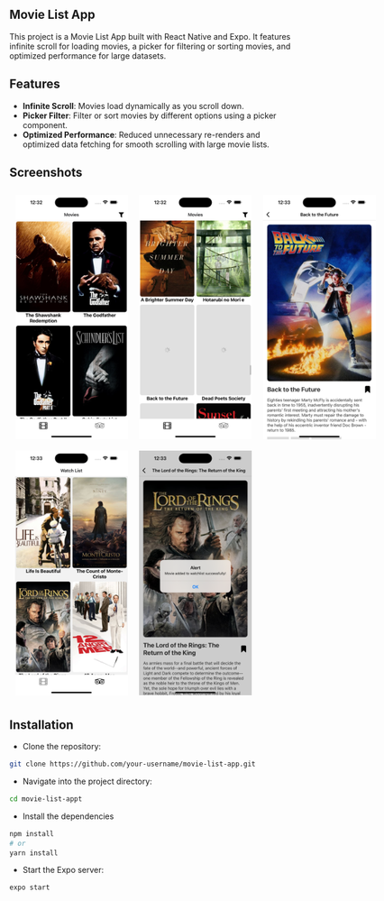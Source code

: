 ## Movie List App

This project is a Movie List App built with React Native and Expo. It features infinite scroll for loading movies, a picker for filtering or sorting movies, and optimized performance for large datasets.

## Features

- **Infinite Scroll**: Movies load dynamically as you scroll down.
- **Picker Filter**: Filter or sort movies by different options using a picker component.
- **Optimized Performance**: Reduced unnecessary re-renders and optimized data fetching for smooth scrolling with large movie lists.

## Screenshots

<div>
  <div style="display: flex;">
    <img src="./assets/images/1.png" alt="Screenshot 1" width="200" style="margin:10px;"/>
    <img src="./assets/images/2.png" alt="Screenshot 2" width="200" style="margin:10px;"/>
    <img src="./assets/images/3.png" alt="Screenshot 3" width="200" style="margin:10px;"/>
  </div>
  <div style="display: flex;">
    <img src="./assets/images/4.png" alt="Screenshot 4" width="200" style="margin:10px;"/>
    <img src="./assets/images/5.png" alt="Screenshot 5" width="200" style="margin:10px;"/>
  </div>
</div>

## Installation

- Clone the repository:

```bash
git clone https://github.com/your-username/movie-list-app.git
```

- Navigate into the project directory:

```bash
cd movie-list-appt
```

- Install the dependencies

```bash
npm install
# or
yarn install
```

- Start the Expo server:

```bash
expo start
```
